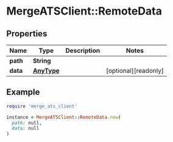 # MergeATSClient::RemoteData

## Properties

| Name | Type | Description | Notes |
| ---- | ---- | ----------- | ----- |
| **path** | **String** |  |  |
| **data** | [**AnyType**](.md) |  | [optional][readonly] |

## Example

```ruby
require 'merge_ats_client'

instance = MergeATSClient::RemoteData.new(
  path: null,
  data: null
)
```

